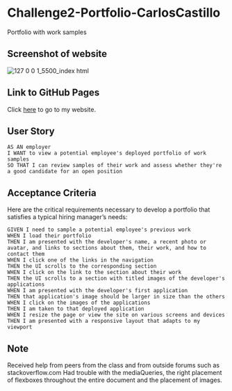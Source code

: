 # Challenge2-Portfolio-CarlosCastillo
Portfolio with work samples

## Screenshot of website 
![127 0 0 1_5500_index html](https://user-images.githubusercontent.com/125534814/225852275-b3b14c53-054d-46f7-afc0-6a7d12f68e00.png)

## Link to GitHub Pages
Click [here](https://carloscastilloflores.github.io/Challenge2-Portfolio-CarlosCastillo/) to go to my website. 

## User Story

```
AS AN employer
I WANT to view a potential employee's deployed portfolio of work samples
SO THAT I can review samples of their work and assess whether they're a good candidate for an open position
```
## Acceptance Criteria

Here are the critical requirements necessary to develop a portfolio that satisfies a typical hiring manager’s needs:

```
GIVEN I need to sample a potential employee's previous work
WHEN I load their portfolio
THEN I am presented with the developer's name, a recent photo or avatar, and links to sections about them, their work, and how to contact them
WHEN I click one of the links in the navigation
THEN the UI scrolls to the corresponding section
WHEN I click on the link to the section about their work
THEN the UI scrolls to a section with titled images of the developer's applications
WHEN I am presented with the developer's first application
THEN that application's image should be larger in size than the others
WHEN I click on the images of the applications
THEN I am taken to that deployed application
WHEN I resize the page or view the site on various screens and devices
THEN I am presented with a responsive layout that adapts to my viewport
```

## Note 
Received help from peers from the class and from outside forums such as stackoverflow.com 
Had trouble with the mediaQueries, the right placement of flexboxes throughout the entire document and the placement of images. 
